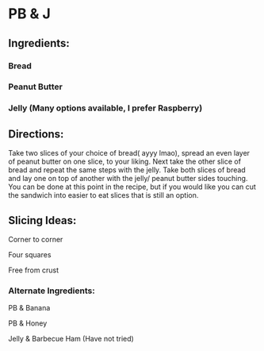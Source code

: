 # PB & J

## Ingredients:

### Bread

### Peanut Butter

### Jelly (Many options available, I prefer Raspberry)

## Directions: 

Take two slices of your choice of bread( ayyy lmao), spread an even layer of peanut butter on one slice, to your liking. Next take the other
slice of bread and repeat the same steps with the jelly. Take both slices of bread and lay one on top of another with the jelly/
peanut butter sides touching. You can be done at this point in the recipe, but if you would like you can cut the sandwich into 
easier to eat slices that is still an option. 

## Slicing Ideas:

Corner to corner

Four squares

Free from crust

### Alternate Ingredients:

PB & Banana

PB & Honey

Jelly & Barbecue Ham (Have not tried)
